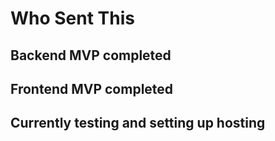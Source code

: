 # Who Sent This
## Backend MVP completed
## Frontend MVP completed
## Currently testing and setting up hosting
